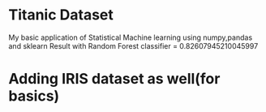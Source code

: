 # Titanic Dataset
My basic application of Statistical Machine learning using numpy,pandas and sklearn
Result with Random Forest classifier = 0.82607945210045997


# Adding IRIS dataset as well(for basics)
